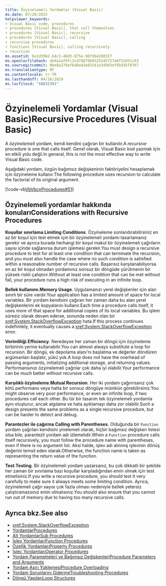 ```yaml
---
title: Özyinelemeli Yordamlar (Visual Basic)
ms.date: 07/20/2015
helpviewer_keywords:
- Visual Basic code, procedures
- procedures [Visual Basic], that call themselves
- procedures [Visual Basic], recursive
- procedures [Visual Basic], calling
- recursive procedures
- functions [Visual Basic], calling recursively
- recursion
ms.assetid: ba1d3962-b4c3-48d3-875e-96fdb4198327
ms.openlocfilehash: de9a2af9fc3cd78879b6525245727a6f52d51c63
ms.sourcegitcommit: 0be8a279af6d8a43e03141e349d3efd5d35f8767
ms.translationtype: MT
ms.contentlocale: tr-TR
ms.lasthandoff: 04/18/2019
ms.locfileid: "58832391"
---
```

# <a name="recursive-procedures-visual-basic"></a><span data-ttu-id="c731e-102">Özyinelemeli Yordamlar (Visual Basic)</span><span class="sxs-lookup"><span data-stu-id="c731e-102">Recursive Procedures (Visual Basic)</span></span>
<span data-ttu-id="c731e-103">A *özyinelemeli* yordam, kendi kendini çağıran bir kullanılır.</span><span class="sxs-lookup"><span data-stu-id="c731e-103">A *recursive* procedure is one that calls itself.</span></span> <span data-ttu-id="c731e-104">Genel olarak, Visual Basic kod yazmak için en etkili yolu değil.</span><span class="sxs-lookup"><span data-stu-id="c731e-104">In general, this is not the most effective way to write Visual Basic code.</span></span>  
  
 <span data-ttu-id="c731e-105">Aşağıdaki yordam, özgün bağımsız değişkeninin faktöriyelini hesaplamak için özyineleme kullanır.</span><span class="sxs-lookup"><span data-stu-id="c731e-105">The following procedure uses recursion to calculate the factorial of its original argument.</span></span>  
  
 [!code-vb[VbVbcnProcedures#51](~/samples/snippets/visualbasic/VS_Snippets_VBCSharp/VbVbcnProcedures/VB/Class1.vb#51)]  
  
## <a name="considerations-with-recursive-procedures"></a><span data-ttu-id="c731e-106">Özyinelemeli yordamlar hakkında konuları</span><span class="sxs-lookup"><span data-stu-id="c731e-106">Considerations with Recursive Procedures</span></span>  
 <span data-ttu-id="c731e-107">**Koşullar sınırlama**.</span><span class="sxs-lookup"><span data-stu-id="c731e-107">**Limiting Conditions**.</span></span> <span data-ttu-id="c731e-108">Özyineleme sonlandırabilirsiniz en az bir koşul için test etmek için bir özyinelemeli yordamı tasarlamanız gerekir ve ayrıca burada herhangi bir koşul makul bir özyinelemeli çağrıların sayısı içinde sağlanırsa durum işlemesi gerekir.</span><span class="sxs-lookup"><span data-stu-id="c731e-108">You must design a recursive procedure to test for at least one condition that can terminate the recursion, and you must also handle the case where no such condition is satisfied within a reasonable number of recursive calls.</span></span> <span data-ttu-id="c731e-109">Başarısız karşılanabiliyorsa en az bir koşul olmadan yordamınız sonsuz bir döngüde yürütmenin bir yüksek riskli çalıştırır.</span><span class="sxs-lookup"><span data-stu-id="c731e-109">Without at least one condition that can be met without fail, your procedure runs a high risk of executing in an infinite loop.</span></span>  
  
 <span data-ttu-id="c731e-110">**Bellek kullanımı**.</span><span class="sxs-lookup"><span data-stu-id="c731e-110">**Memory Usage**.</span></span> <span data-ttu-id="c731e-111">Uygulamanızı yerel değişkenler için alan sınırlı bir süre vardır.</span><span class="sxs-lookup"><span data-stu-id="c731e-111">Your application has a limited amount of space for local variables.</span></span> <span data-ttu-id="c731e-112">Bir yordam kendisini çağıran her zaman daha bu alan yerel değişkenlerini ek kopyalarını kullanır.</span><span class="sxs-lookup"><span data-stu-id="c731e-112">Each time a procedure calls itself, it uses more of that space for additional copies of its local variables.</span></span> <span data-ttu-id="c731e-113">Bu işlem süresiz olarak devam ederse, sonunda neden olan bir <xref:System.StackOverflowException> hata.</span><span class="sxs-lookup"><span data-stu-id="c731e-113">If this process continues indefinitely, it eventually causes a <xref:System.StackOverflowException> error.</span></span>  
  
 <span data-ttu-id="c731e-114">**Verimliliği**.</span><span class="sxs-lookup"><span data-stu-id="c731e-114">**Efficiency**.</span></span> <span data-ttu-id="c731e-115">Neredeyse her zaman bir döngü için özyineleme birbirinin yerine kullanabilir.</span><span class="sxs-lookup"><span data-stu-id="c731e-115">You can almost always substitute a loop for recursion.</span></span> <span data-ttu-id="c731e-116">Bir döngü, ek depolama alanı'nı başlatma ve değerler döndüren argümanları başlatır, yükü yok.</span><span class="sxs-lookup"><span data-stu-id="c731e-116">A loop does not have the overhead of passing arguments, initializing additional storage, and returning values.</span></span> <span data-ttu-id="c731e-117">Performansınızı özyinelemeli çağrılar çok daha iyi olabilir.</span><span class="sxs-lookup"><span data-stu-id="c731e-117">Your performance can be much better without recursive calls.</span></span>  
  
 <span data-ttu-id="c731e-118">**Karşılıklı özyineleme**.</span><span class="sxs-lookup"><span data-stu-id="c731e-118">**Mutual Recursion**.</span></span> <span data-ttu-id="c731e-119">Her iki yordam çağırırsanız çok kötü performans veya hatta bir sonsuz döngüye mümkün görebilirsiniz.</span><span class="sxs-lookup"><span data-stu-id="c731e-119">You might observe very poor performance, or even an infinite loop, if two procedures call each other.</span></span> <span data-ttu-id="c731e-120">Bu tür bir tasarım tek özyinelemeli yordamla aynı oluşturur, ancak algılama ve hata ayıklamayı daha zor olabilir.</span><span class="sxs-lookup"><span data-stu-id="c731e-120">Such a design presents the same problems as a single recursive procedure, but can be harder to detect and debug.</span></span>  
  
 <span data-ttu-id="c731e-121">**Parantezler ile çağırma**.</span><span class="sxs-lookup"><span data-stu-id="c731e-121">**Calling with Parentheses**.</span></span> <span data-ttu-id="c731e-122">Olduğunda bir `Function` yordam çağrıları kendisini yinelemeli olarak, hiçbir bağımsız değişken listesi olsa bile, parantezli yordam adı izlemelidir.</span><span class="sxs-lookup"><span data-stu-id="c731e-122">When a `Function` procedure calls itself recursively, you must follow the procedure name with parentheses, even if there is no argument list.</span></span> <span data-ttu-id="c731e-123">Aksi halde, işlev adı alınmış işlevinin dönüş değerini temsil eden olarak.</span><span class="sxs-lookup"><span data-stu-id="c731e-123">Otherwise, the function name is taken as representing the return value of the function.</span></span>  
  
 <span data-ttu-id="c731e-124">**Test**.</span><span class="sxs-lookup"><span data-stu-id="c731e-124">**Testing**.</span></span> <span data-ttu-id="c731e-125">Bir özyinelemeli yordam yazarsanız, bu çok dikkatli bir şekilde her zaman bir sınırlama bazı koşullar karşıladığından emin olmak için test etmelisiniz.</span><span class="sxs-lookup"><span data-stu-id="c731e-125">If you write a recursive procedure, you should test it very carefully to make sure it always meets some limiting condition.</span></span> <span data-ttu-id="c731e-126">Ayrıca, özyinelemeli çağrı sayısı çok fazla olması nedeniyle bellek yetersiz çalıştıramazsınız emin olmalısınız.</span><span class="sxs-lookup"><span data-stu-id="c731e-126">You should also ensure that you cannot run out of memory due to having too many recursive calls.</span></span>  
  
## <a name="see-also"></a><span data-ttu-id="c731e-127">Ayrıca bkz.</span><span class="sxs-lookup"><span data-stu-id="c731e-127">See also</span></span>

- <xref:System.StackOverflowException>
- [<span data-ttu-id="c731e-128">Yordamlar</span><span class="sxs-lookup"><span data-stu-id="c731e-128">Procedures</span></span>](./index.md)
- [<span data-ttu-id="c731e-129">Alt Yordamlar</span><span class="sxs-lookup"><span data-stu-id="c731e-129">Sub Procedures</span></span>](./sub-procedures.md)
- [<span data-ttu-id="c731e-130">İşlev Yordamları</span><span class="sxs-lookup"><span data-stu-id="c731e-130">Function Procedures</span></span>](./function-procedures.md)
- [<span data-ttu-id="c731e-131">Özellik Yordamları</span><span class="sxs-lookup"><span data-stu-id="c731e-131">Property Procedures</span></span>](./property-procedures.md)
- [<span data-ttu-id="c731e-132">İşleç Yordamları</span><span class="sxs-lookup"><span data-stu-id="c731e-132">Operator Procedures</span></span>](./operator-procedures.md)
- [<span data-ttu-id="c731e-133">Yordam Parametreleri ve Bağımsız Değişkenleri</span><span class="sxs-lookup"><span data-stu-id="c731e-133">Procedure Parameters and Arguments</span></span>](./procedure-parameters-and-arguments.md)
- [<span data-ttu-id="c731e-134">Yordam Aşırı Yüklemesi</span><span class="sxs-lookup"><span data-stu-id="c731e-134">Procedure Overloading</span></span>](./procedure-overloading.md)
- [<span data-ttu-id="c731e-135">Yordam Sorunlarını Giderme</span><span class="sxs-lookup"><span data-stu-id="c731e-135">Troubleshooting Procedures</span></span>](./troubleshooting-procedures.md)
- [<span data-ttu-id="c731e-136">Döngü Yapıları</span><span class="sxs-lookup"><span data-stu-id="c731e-136">Loop Structures</span></span>](../../../../visual-basic/programming-guide/language-features/control-flow/loop-structures.md)
